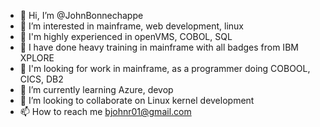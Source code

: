 - 👋 Hi, I’m @JohnBonnechappe
- 👀 I’m interested in  mainframe, web development, linux
- 🌱 I'm highly experienced in openVMS, COBOL, SQL
- 🌱 I have done heavy training in mainframe with all badges from IBM XPLORE
- 👀 I'm looking for work in mainframe, as a programmer doing COBOOL, CICS, DB2
- 🌱 I’m currently learning Azure, devop
- 💞️ I’m looking to collaborate on Linux kernel development
- 📫 How to reach me bjohnr01@gmail.com

<!---
JohnBonnechappe/JohnBonnechappe is a ✨ special ✨ repository because its `README.md` (this file) appears on your GitHub profile.
You can click the Preview link to take a look at your changes.
--->
